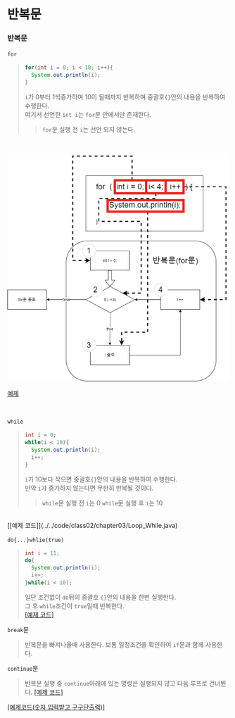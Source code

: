 # 반복문
### 반복문
`for`
> ```java
> for(int i = 0; i < 10; i++){
>   System.out.println(i);
> }
> ```
> `i`가 0부터 1씩증가하며 10이 될때까지 반복하며 중괄호`{}`안의 내용을 반복하여 수행한다.<br>
> 여기서 선언한 `int i`는 `for`문 안에서만 존재한다.
> > `for`문 실행 전 `i`는 선언 되지 않는다.
<br>

![](../../img/class02/chapter_01/loop.png)

[예제](../../code/class02/chapter03/Loop_For.java)

<br>

`while`
> ```JAVA
> int i = 0;
> while(i < 10){
>   System.out.println(i);
>   i++;
> }
> ```
> `i`가 10보다 작으면 중괄호`{}`안의 내용을 반복하여 수행한다.<br>
> 만약 `i`가 증가하지 않는다면 무한히 반복될 것이다.
> > `while`문 실행 전 `i`는 0
> > `while`문 실행 후 `i`는 10 
<br>
[[예제 코드]](../../code/class02/chapter03/Loop_While.java)

<br>

`do{...}whlie(true)`
> ```JAVA
> int i = 11;
> do{
>   System.out.println(i);
>   i++;
> }while(i < 10);
> ```
> 일단 조건없이 `do`뒤의 중괄호 `{}`안의 내용을 한번 실행한다.<br>
> 그 후 `while`조건이 `true`일때 반복한다.<br>
> [[예제 코드]](../../code/class02/chapter03/Loop_DoWhile.java)

`break`문
> 반복문을 빠져나올때 사용한다. 보통 일정조건을 확인하여 `if`문과 함께 사용한다.

`continue`문
> 반복문 실행 중 `continue`아래에 있는 명령은 실행되지 않고 다음 루프로 건너뛴다.
> [[예제 코드]](../../code/class02/chapter03/Loop_BreakContinue.java)

[[예제코드(숫자 입력받고 구구단출력)]](../../code/class02/chapter03/GuGuDan.java)